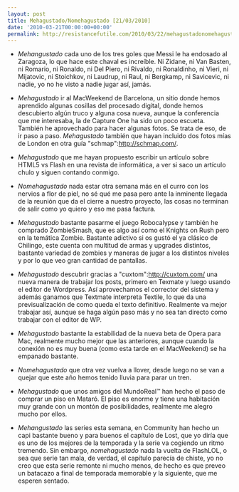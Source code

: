 ```yaml
---
layout: post
title: Mehagustado/Nomehagustado [21/03/2010]
date: '2010-03-21T00:00:00+00:00'
permalink: http://resistancefutile.com/2010/03/22/mehagustadonomehagustado-21032010/
---
```

- *Mehangustado* cada uno de los tres goles que Messi le ha endosado al Zaragoza, lo que hace este chaval es increíble. Ni Zidane, ni Van Basten, ni Romario, ni Ronaldo, ni Del Piero, ni Rivaldo, ni Ronaldinho, ni Vieri, ni Mijatovic, ni Stoichkov, ni Laudrup, ni Raul, ni Bergkamp, ni Savicevic, ni nadie, yo no he visto a nadie jugar así, jamás. 

- *Mehagustado* ir al MacWeekend de Barcelona, un sitio donde hemos aprendido algunas cosillas del procesado digital, donde hemos descubierto algún truco y alguna cosa nueva, aunque la conferencia que me interesaba, la de Capture One ha sido un poco escueta. También he aprovechado para hacer algunas fotos. Se trata de eso, de ir paso a paso. *Mehagustado* también que hayan incluido dos fotos mías de London en otra guía "schmap":http://schmap.com/.

- *Mehagustado* que me hayan propuesto escribir un artículo sobre HTML5 vs Flash en una revista de informática, a ver si saco un artículo chulo y siguen contando conmigo.

- *Nomehagustado* nada estar otra semana más en el curro con los nervios a flor de piel, no sé qué me pasa pero ante la inminente llegada de la reunión que da el cierre a nuestro proyecto, las cosas no terminan de salir como yo quiero y eso me pasa factura.

- *Mehagustado* bastante pasarme el juego Robocalypse y también he comprado ZombieSmash, que es algo así como el Knights on Rush pero en la temática Zombie. Bastante adictivo si os gustó el ya clásico de Chilingo, este cuenta con multitud de armas y upgrades distintos, bastante variedad de zombies y maneras de jugar a los distintos niveles y por lo que veo gran cantidad de pantallas. 

- *Mehagustado*  descubrir gracias a "cuxtom":http://cuxtom.com/   una nueva manera de trabajar los posts, primero en Texmate y luego usando el editor de Wordpress. Así aprovechamos el corrector del sistema y además ganamos que Textmate interpreta Textile, lo que da una previsualización de como queda el texto definitivo. Realmente va mejor trabajar así, aunque se haga algún paso más y no sea tan directo como trabajar con el editor de WP. 

- *Mehagustado* bastante la estabilidad de la nueva beta de Opera para Mac, realmente  mucho mejor que las anteriores, aunque cuando la conexión no es muy buena (como esta tarde en el MacWeekend) se ha empanado bastante. 

- *Nomehagustado* que otra vez vuelva a llover, desde luego no se van a quejar que este año hemos tenido lluvia para parar un tren.

- *Mehagustado* que unos amigos del MundoReal&trade; han hecho el paso de comprar un piso en Mataró. El piso es enorme y tiene una habitación muy grande con un montón de posibilidades, realmente me alegro mucho por ellos.

- *Mehangustado* las series esta semana, en Community han hecho un capi bastante bueno y para buenos el capítulo de Lost, que yo diría que es uno de los mejores de la temporada y la serie va cogiendo un ritmo tremendo. Sin embargo, *nomehagustado* nada la vuelta de FlashLOL, o sea que serie tan mala, de verdad, el capítulo parecía de chiste, yo no creo que esta serie remonte ni mucho menos, de hecho es que preveo un batacazo a final de temporada memorable y la siguiente, que me esperen sentado. 
